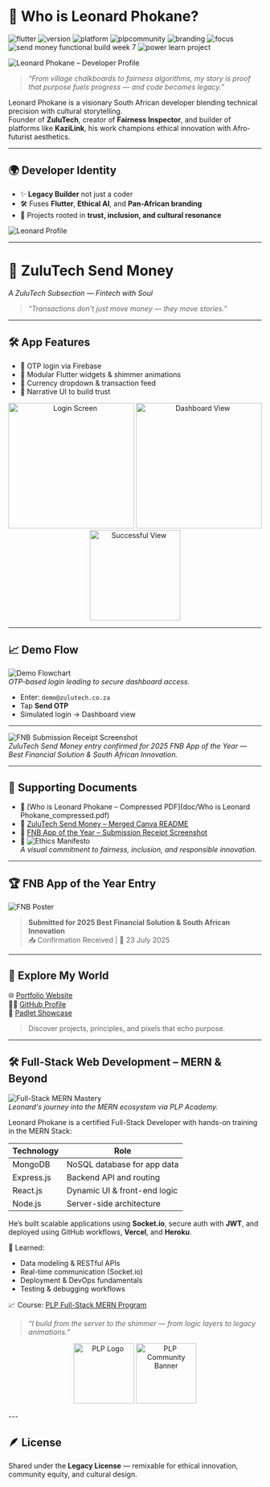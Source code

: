 # 🧭 Who is Leonard Phokane?
![flutter](https://img.shields.io/badge/flutter-ready-blue)
![version](https://img.shields.io/badge/version-1.0.0-green)
![platform](https://img.shields.io/badge/platform-cross--platform-yellow)
![plpcommunity](https://img.shields.io/badge/PLPCommunity-purple)
![branding](https://img.shields.io/badge/branding-ZuluTech-orange)
![focus](https://img.shields.io/badge/focus-ethical--tech-red)
![send money functional build week 7](https://img.shields.io/badge/send%20money%20functional%20build%20week%207-green)
![power learn project](https://img.shields.io/badge/power%20learn%20project-red)

![Leonard Phokane – Developer Profile](assets/profile-pic.png)


> *“From village chalkboards to fairness algorithms, my story is proof that purpose fuels progress — and code becomes legacy.”*

Leonard Phokane is a visionary South African developer blending technical precision with cultural storytelling.  
Founder of **ZuluTech**, creator of **Fairness Inspector**, and builder of platforms like **KaziLink**, his work champions ethical innovation with Afro-futurist aesthetics.

---

## 🌍 Developer Identity

- ✨ **Legacy Builder** not just a coder  
- 🛠️ Fuses **Flutter**, **Ethical AI**, and **Pan-African branding**  
- 🔄 Projects rooted in **trust, inclusion, and cultural resonance**

![Leonard Profile](assets/leonard-profile.png)

---

# 💸 ZuluTech Send Money  
*A ZuluTech Subsection — Fintech with Soul*

> *“Transactions don’t just move money — they move stories.”*

---

## 🛠️ App Features

- 🔐 OTP login via Firebase  
- 🧩 Modular Flutter widgets & shimmer animations  
- 💱 Currency dropdown & transaction feed  
- 🤝 Narrative UI to build trust  

<p align="center">
  <img src="assets/ui_mockup/login_screen.png" alt="Login Screen" width="250"/>
  <img src="assets/ui_mockup/dashboard_view.png" alt="Dashboard View" width="250"/>
  <img src="assets/ui_mockup/Send-money-successful.png" alt="Successful View" width="180"/>
</p>





---

## 📈 Demo Flow

![Demo Flowchart](doc/demo_flowchart.png)  
*OTP-based login leading to secure dashboard access.*

- Enter: `demo@zulutech.co.za`  
- Tap **Send OTP**  
- Simulated login → Dashboard view

---

![FNB Submission Receipt Screenshot](assets/fnb_submission_receipt_screenshot.png)  
*ZuluTech Send Money entry confirmed for 2025 FNB App of the Year — Best Financial Solution & South African Innovation.*

---

## 📘 Supporting Documents

- 📄 [Who is Leonard Phokane – Compressed PDF](doc/Who is Leonard Phokane_compressed.pdf)  
- 💸 [ZuluTech Send Money – Merged Canva README](doc/merged_canva_readme.pdf)  
- 🧾 [FNB App of the Year – Submission Receipt Screenshot](assets/fnb_submission_receipt_screenshot.png)  
- 🧭 ![Ethics Manifesto](doc/ethics_manifesto_card.png)  
  *A visual commitment to fairness, inclusion, and responsible innovation.*

---

## 🏆 FNB App of the Year Entry

![FNB Poster](assets/fnbappoftheyear_poster.png)

> **Submitted for 2025 Best Financial Solution & South African Innovation**  
📥 Confirmation Received | 📅 23 July 2025

---

## 🔗 Explore My World

🌐 [Portfolio Website](https://phokane-creative-code.lovable.app)  
👨‍💻 [GitHub Profile](https://github.com/leonardphokane)  
📁 [Padlet Showcase](https://padlet.com/leonardphokane/zulutech-send-money-showcase)


> Discover projects, principles, and pixels that echo purpose.


---

## 🛠️ Full-Stack Web Development – MERN & Beyond

![Full-Stack MERN Mastery](assets/fullstack_mern.png)  
*Leonard's journey into the MERN ecosystem via PLP Academy.*

Leonard Phokane is a certified Full-Stack Developer with hands-on training in the MERN Stack:

| Technology   | Role                         |
|--------------|------------------------------|
| MongoDB      | NoSQL database for app data  |
| Express.js   | Backend API and routing      |
| React.js     | Dynamic UI & front-end logic |
| Node.js      | Server-side architecture     |

He’s built scalable applications using **Socket.io**, secure auth with **JWT**, and deployed using GitHub workflows, **Vercel**, and **Heroku**.

🧪 Learned:
- Data modeling & RESTful APIs  
- Real-time communication (Socket.io)  
- Deployment & DevOps fundamentals  
- Testing & debugging workflows

📈 Course: [PLP Full-Stack MERN Program](https://academy.powerlearnprojectafrica.org/module/679733b84362787f89c8a6f9)

> *“I build from the server to the shimmer — from logic layers to legacy animations.”*

<p align="center">
  <img src="assets/plp_logo.png" alt="PLP Logo" width="120"/>
  <img src="assets/plpcommunity.png" alt="PLP Community Banner" width="120"/>
</p>
---

## 🪶 License

Shared under the **Legacy License** — remixable for ethical innovation, community equity, and cultural design.

